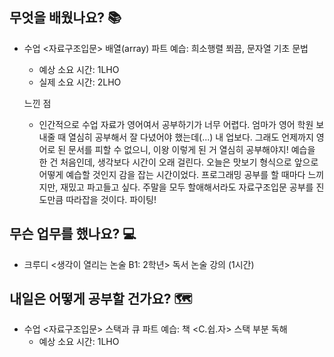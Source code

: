 ## 무엇을 배웠나요? 📚
- 수업 <자료구조입문> 배열(array) 파트 예습: 희소행렬 쬐끔, 문자열 기초 문법
    - 예상 소요 시간: 1LHO
    - 실제 소요 시간: 2LHO

    느낀 점
    - 인간적으로 수업 자료가 영어여서 공부하기가 너무 어렵다. 엄마가 영어 학원 보내줄 때 열심히 공부해서 잘 다녔어야 했는데(...) 내 업보다. 그래도 언제까지 영어로 된 문서를 피할 수 없으니, 이왕 이렇게 된 거 열심히 공부해야지! 예습을 한 건 처음인데, 생각보다 시간이 오래 걸린다. 오늘은 맛보기 형식으로 앞으로 어떻게 예습할 것인지 감을 잡는 시간이었다. 프로그래밍 공부를 할 때마다 느끼지만, 재밌고 파고들고 싶다. 주말을 모두 할애해서라도 자료구조입문 공부를 진도만큼 따라잡을 것이다. 파이팅!

## 무슨 업무를 했나요? 💻
- 크루디 <생각이 열리는 논술 B1: 2학년> 독서 논술 강의 (1시간)

## 내일은 어떻게 공부할 건가요? 🗺
- 수업 <자료구조입문> 스택과 큐 파트 예습: 책 <C.쉽.자> 스택 부분 독해
    - 예상 소요 시간: 1LHO